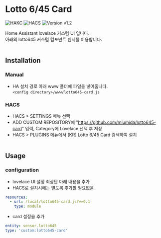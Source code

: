 # Lotto 6/45 Card

![HAKC][hakc-shield]
![HACS][hacs-shield]
![Version v1.2][version-shield]

Home Assistant lovelace 커스텀 UI 입니다.<br>
아래의 lotto645 커스텀 컴포넌트 센서를 이용합니다.
<br><br>
## Installation
### Manual
- HA 설치 경로 아래 www 폴더에 파일을 넣어줍니다.<br>
   `<config directory>/www/lotto645-card.js`

### HACS
- HACS > SETTINGS 메뉴 선택
- ADD CUSTOM REPOSITORY에 "<https://github.com/miumida/lotto645-card>" 입력,
Category에 Lovelace 선택 후 저장
- HACS > PLUGINS 메뉴에서 [KR] Lotto 6/45 Card 검색하여 설치
<br><br>
## Usage
### configuration
- lovelace UI 설정 최상단 아래 내용을 추가<br>
- HACS로 설치시에는 별도록 추가할 필요없음<br>
```yaml
resources:
  - url: /local/lotto645-card.js?v=0.1
    type: module
```
- card 설정을 추가
```yaml
entity: sensor.lotto645
type: 'custom:lotto645-card'
```

[version-shield]: https://img.shields.io/badge/version-v1.0-orange.svg
[hakc-shield]: https://img.shields.io/badge/HAKC-Enjoy-blue.svg
[hacs-shield]: https://img.shields.io/badge/HACS-Custom-red.svg
